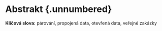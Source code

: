 # Abstrakt {.unnumbered}

**Klíčová slova:** párování, propojená data, otevřená data, veřejné zakázky
